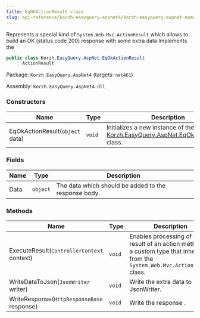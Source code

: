 ```yaml
---
title: EqOkActionResult class
slug: api-reference/korzh-easyquery-aspnet4/korzh-easyquery-aspnet-namespace/eqokactionresult-class
---
```



Represents a special kind of `System.Web.Mvc.ActionResult` which allows to build an OK (status code 200) response with some extra data  Implements the <seealso cref="T:System.Web.Mvc.ActionResult" />
```csharp
public class Korzh.EasyQuery.AspNet.EqOkActionResult
    : ActionResult

```
Package: `Korzh.EasyQuery.AspNet4` (targets: `net461`)

Assembly: `Korzh.EasyQuery.AspNet4.dll`

### Constructors

| Name | Type | Description | 
| --- | --- | --- | 
| EqOkActionResult(`object` data) | `void` | Initializes a new instance of the [Korzh.EasyQuery.AspNet.EqOkActionResult](/api-reference/korzh-easyquery-aspnet4/korzh-easyquery-aspnet-namespace/eqokactionresult-class) class. | 


### Fields

| Name | Type | Description | 
| --- | --- | --- | 
| Data | `object` | The data which should be added to the response body. | 


### Methods

| Name | Type | Description | 
| --- | --- | --- | 
| ExecuteResult(`ControllerContext` context) | `void` | Enables processing of the result of an action method by a custom type that inherits  from the `System.Web.Mvc.ActionResult` class. | 
| WriteDataToJson(`JsonWriter` writer) | `void` | Write the extra data to JsonWriter. | 
| WriteResponse(`HttpResponseBase` response) | `void` | Write the response . |
